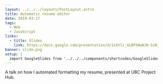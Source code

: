 ```yaml
---
layout: ../../../layouts/PostLayout.astro
title: Automatic resume editor
date: 2019-03-17
tags:
  - Web
  - JavaScript
links:
  - title: Slides
    link: https://docs.google.com/presentation/d/1sXtlz_XLBP3NwWJH-SzBjUcQfyHSyULkDAzhChFxv6Q/edit?usp=sharing
banner: slide.png
setup: |
  import GoogleSlides from '../../../components/shortcodes/GoogleSlides.astro';
---
```


A talk on how I automated formatting my resume, presented at UBC Project Hub.

<GoogleSlides src="https://docs.google.com/presentation/d/e/2PACX-1vT1dypSb_JcHCxC9MP9l2_gNOml8_jH9ZKmgdXwKL_UHMBgFcc1DgQ1hofNgg63SKND8rmxVtnbl9M5/embed?start=false&loop=false&delayms=3000" />
